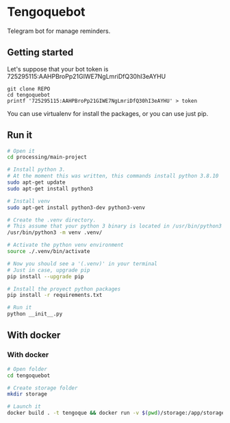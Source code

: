 # Tengoquebot
Telegram bot for manage reminders.

## Getting started
Let's suppose that your bot token is 725295115:AAHPBroPp21GIWE7NgLmriDfQ30hI3eAYHU
```
git clone REPO
cd tengoquebot
printf '725295115:AAHPBroPp21GIWE7NgLmriDfQ30hI3eAYHU' > token
```

You can use virtualenv for install the packages, or you can use just pip.

## Run it

```bash
# Open it
cd processing/main-project

# Install python 3.
# At the moment this was written, this commands install python 3.8.10
sudo apt-get update
sudo apt-get install python3

# Install venv
sudo apt-get install python3-dev python3-venv

# Create the .venv directory.
# This assume that your python 3 binary is located in /usr/bin/python3
/usr/bin/python3 -m venv .venv/

# Activate the python venv environment
source ./.venv/bin/activate

# Now you should see a '(.venv)' in your terminal
# Just in case, upgrade pip
pip install --upgrade pip

# Install the proyect python packages
pip install -r requirements.txt

# Run it
python __init__.py
```

## With docker

### With docker

```bash
# Open folder
cd tengoquebot

# Create storage folder
mkdir storage

# Launch it
docker build . -t tengoque && docker run -v $(pwd)/storage:/app/storage tengoque
```
